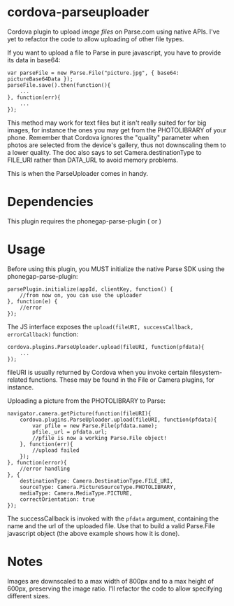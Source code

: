 cordova-parseuploader
=====================

Cordova plugin to upload *image files* on Parse.com using native APIs.
I've yet to refactor the code to allow uploading of other file types.

If you want to upload a file to Parse in pure javascript, you have to provide its data in base64:

```
var parseFile = new Parse.File("picture.jpg", { base64: pictureBase64Data });
parseFile.save().then(function(){
	...
}, function(err){
	...
});
```

This method may work for text files but it isn't really suited for for big images, for instance the ones
you may get from the PHOTOLIBRARY of your phone.
Remember that Cordova ignores the "quality" parameter when photos are selected from the device's gallery, thus not downscaling them to a lower quality.
The doc also says to set Camera.destinationType to FILE_URI rather than DATA_URL to avoid memory problems.

This is when the ParseUploader comes in handy.


Dependencies
============

This plugin requires the phonegap-parse-plugin (<a href="https://github.com/avivais/phonegap-parse-plugin"></a> or <a href="https://github.com/azicchetti/phonegap-parse-plugin"></a>)


Usage
=====

Before using this plugin, you MUST initialize the native Parse SDK using the phonegap-parse-plugin:
```
parsePlugin.initialize(appId, clientKey, function() {
	//from now on, you can use the uploader
}, function(e) {
	//error
});
```

The JS interface exposes the `upload(fileURI, successCallback, errorCallback)` function:

```
cordova.plugins.ParseUploader.upload(fileURI, function(pfdata){
	...
});
```

fileURI is usually returned by Cordova when you invoke certain filesystem-related functions.
These may be found in the File or Camera plugins, for instance.


Uploading a picture from the PHOTOLIBRARY to Parse:

```
navigator.camera.getPicture(function(fileURI){
	cordova.plugins.ParseUploader.upload(fileURI, function(pfdata){
		var pfile = new Parse.File(pfdata.name);
		pfile._url = pfdata.url;
		//pfile is now a working Parse.File object!
	}, function(err){
		//upload failed
	});
}, function(error){
	//error handling
}, {
	destinationType: Camera.DestinationType.FILE_URI,
	sourceType: Camera.PictureSourceType.PHOTOLIBRARY,
	mediaType: Camera.MediaType.PICTURE,
	correctOrientation: true
});
```

The successCallback is invoked with the `pfdata` argument, containing the name and the url of the uploaded file.
Use that to build a valid Parse.File javascript object (the above example shows how it is done).


Notes
=====

Images are downscaled to a max width of 800px and to a max height of 600px, preserving the image ratio.
I'll refactor the code to allow specifying different sizes.


